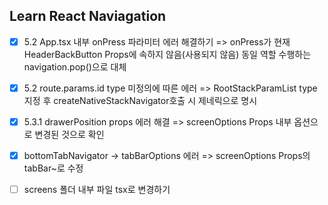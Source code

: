 ## Learn React Naviagation

- [x] 5.2 App.tsx 내부 onPress 파라미터 에러 해결하기
      => onPress가 현재 HeaderBackButton Props에 속하지 않음(사용되지 않음) 동일 역할 수행하는 navigation.pop()으로 대체
- [x] 5.2 route.params.id type 미정의에 따른 에러 => RootStackParamList type 지정 후 createNativeStackNavigator호출 시 제네릭으로 명시

- [x] 5.3.1 drawerPosition props 에러 해결 => screenOptions Props 내부 옵션으로 변경된 것으로 확인

- [x] bottomTabNavigator -> tabBarOptions 에러 => screenOptions Props의 tabBar~로 수정

- [ ] screens 폴더 내부 파일 tsx로 변경하기
